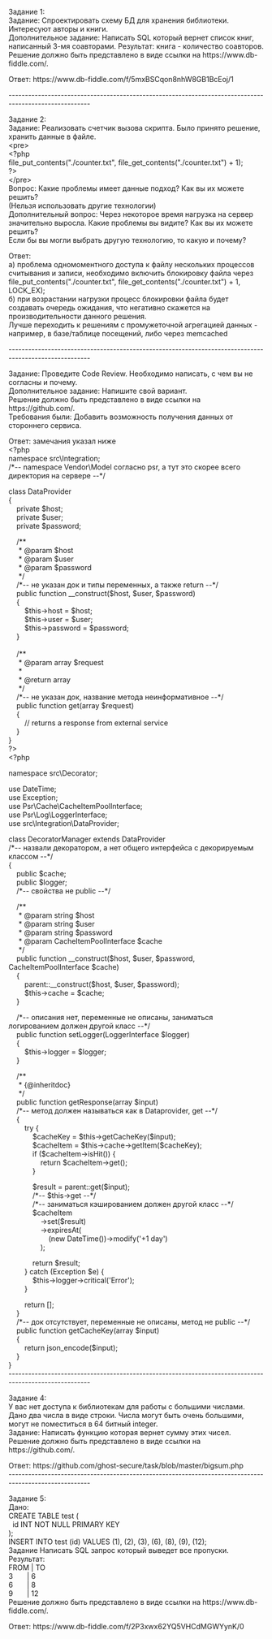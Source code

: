 <p>Задание 1:&nbsp;<br />
Задание: Спроектировать схему БД для хранения библиотеки. Интересуют авторы и книги.<br />
Дополнительное задание: Написать SQL который вернет список книг, написанный 3-мя соавторами. Результат: книга - количество соавторов.<br />
Решение должно быть представлено в виде ссылки на https://www.db-fiddle.com/.</p>

<p>Ответ: https://www.db-fiddle.com/f/5mxBSCqon8nhW8GB1BcEoj/1</p>

<p>-------------------------------------------------------------------------------------------------------</p>

<p>Задание 2:<br />
Задание: Реализовать счетчик вызова скрипта. Было принято решение, хранить данные в файле.<br />
&lt;pre&gt;<br />
&lt;?php&nbsp;<br />
file_put_contents(&quot;./counter.txt&quot;, file_get_contents(&quot;./counter.txt&quot;) + 1);<br />
?&gt;<br />
&lt;/pre&gt;<br />
Вопрос: Какие проблемы имеет данные подход? Как вы их можете решить?&nbsp;<br />
(Нельзя использовать другие технологии)<br />
Дополнительный вопрос: Через некоторое время нагрузка на сервер значительно выросла. Какие проблемы вы видите? Как вы их можете решить?&nbsp;<br />
Если бы вы могли выбрать другую технологию, то какую и почему?</p>

<p>Ответ:&nbsp;<br />
а) проблема одномоментного доступа к файлу нескольких процессов считывания и записи, необходимо включить блокировку файла через&nbsp;<br />
file_put_contents(&quot;./counter.txt&quot;, file_get_contents(&quot;./counter.txt&quot;) + 1, LOCK_EX);<br />
б) при возрастании нагрузки процесс блокировки файла будет создавать очередь ожидания, что негативно скажется на производительности данного решения.<br />
Лучше переходить к решениям с промужеточной агрегацией данных - например, в базе/таблице посещений, либо через memcached</p>

<p>-------------------------------------------------------------------------------------------------------</p>

<p>Задание: Проведите Code Review. Необходимо написать, с чем вы не согласны и почему.<br />
Дополнительное задание: Напишите свой вариант.&nbsp;<br />
Решение должно быть представлено в виде ссылки на https://github.com/.<br />
Требования были: Добавить возможность получения данных от стороннего сервиса.&nbsp;</p>

<p>Ответ: замечания указал ниже<br />
&lt;?php<br />
namespace src\Integration;&nbsp;<br />
/*-- namespace Vendor\Model согласно psr, а тут это скорее всего директория на сервере --*/</p>

<p>class DataProvider<br />
{<br />
&nbsp; &nbsp; private $host;&nbsp;<br />
&nbsp; &nbsp; private $user;<br />
&nbsp; &nbsp; private $password;</p>

<p>&nbsp; &nbsp; /**<br />
&nbsp; &nbsp; &nbsp;* @param $host<br />
&nbsp; &nbsp; &nbsp;* @param $user<br />
&nbsp; &nbsp; &nbsp;* @param $password<br />
&nbsp; &nbsp; &nbsp;*/<br />
&nbsp; &nbsp; /*-- не указан док и типы переменных, а также return --*/<br />
&nbsp; &nbsp; public function __construct($host, $user, $password)<br />
&nbsp; &nbsp; {<br />
&nbsp; &nbsp; &nbsp; &nbsp; $this-&gt;host = $host;<br />
&nbsp; &nbsp; &nbsp; &nbsp; $this-&gt;user = $user;<br />
&nbsp; &nbsp; &nbsp; &nbsp; $this-&gt;password = $password;<br />
&nbsp; &nbsp; }<br />
&nbsp; &nbsp;&nbsp;<br />
&nbsp; &nbsp; /**<br />
&nbsp; &nbsp; &nbsp;* @param array $request<br />
&nbsp; &nbsp; &nbsp;*<br />
&nbsp; &nbsp; &nbsp;* @return array<br />
&nbsp; &nbsp; &nbsp;*/<br />
&nbsp; &nbsp; /*-- не указан док, название метода неинформативное --*/<br />
&nbsp; &nbsp; public function get(array $request)<br />
&nbsp; &nbsp; {<br />
&nbsp; &nbsp; &nbsp; &nbsp; // returns a response from external service<br />
&nbsp; &nbsp; }<br />
}<br />
?&gt;<br />
&lt;?php</p>

<p>namespace src\Decorator;</p>

<p>use DateTime;<br />
use Exception;<br />
use Psr\Cache\CacheItemPoolInterface;<br />
use Psr\Log\LoggerInterface;<br />
use src\Integration\DataProvider;</p>

<p>class DecoratorManager extends DataProvider<br />
/*-- назвали декоратором, а нет общего интерфейса с декорируемым классом --*/<br />
{<br />
&nbsp; &nbsp; public $cache;<br />
&nbsp; &nbsp; public $logger;<br />
&nbsp; &nbsp; /*-- свойства не public --*/</p>

<p>&nbsp; &nbsp; /**<br />
&nbsp; &nbsp; &nbsp;* @param string $host<br />
&nbsp; &nbsp; &nbsp;* @param string $user<br />
&nbsp; &nbsp; &nbsp;* @param string $password<br />
&nbsp; &nbsp; &nbsp;* @param CacheItemPoolInterface $cache<br />
&nbsp; &nbsp; &nbsp;*/<br />
&nbsp; &nbsp; public function __construct($host, $user, $password, CacheItemPoolInterface $cache)<br />
&nbsp; &nbsp; {<br />
&nbsp; &nbsp; &nbsp; &nbsp; parent::__construct($host, $user, $password);<br />
&nbsp; &nbsp; &nbsp; &nbsp; $this-&gt;cache = $cache;<br />
&nbsp; &nbsp; }</p>

<p>&nbsp; &nbsp; /*-- описания нет, переменные не описаны, заниматься логированием должен другой класс --*/<br />
&nbsp; &nbsp; public function setLogger(LoggerInterface $logger)<br />
&nbsp; &nbsp; {<br />
&nbsp; &nbsp; &nbsp; &nbsp; $this-&gt;logger = $logger;<br />
&nbsp; &nbsp; }</p>

<p>&nbsp; &nbsp; /**<br />
&nbsp; &nbsp; &nbsp;* {@inheritdoc}<br />
&nbsp; &nbsp; &nbsp;*/<br />
&nbsp; &nbsp; public function getResponse(array $input)<br />
&nbsp; &nbsp; /*-- метод должен называться как в Dataprovider, get --*/<br />
&nbsp; &nbsp; {<br />
&nbsp; &nbsp; &nbsp; &nbsp; try {<br />
&nbsp; &nbsp; &nbsp; &nbsp; &nbsp; &nbsp; $cacheKey = $this-&gt;getCacheKey($input);<br />
&nbsp; &nbsp; &nbsp; &nbsp; &nbsp; &nbsp; $cacheItem = $this-&gt;cache-&gt;getItem($cacheKey);<br />
&nbsp; &nbsp; &nbsp; &nbsp; &nbsp; &nbsp; if ($cacheItem-&gt;isHit()) {<br />
&nbsp; &nbsp; &nbsp; &nbsp; &nbsp; &nbsp; &nbsp; &nbsp; return $cacheItem-&gt;get();<br />
&nbsp; &nbsp; &nbsp; &nbsp; &nbsp; &nbsp; }</p>

<p>&nbsp; &nbsp; &nbsp; &nbsp; &nbsp; &nbsp; $result = parent::get($input);&nbsp;<br />
&nbsp; &nbsp; &nbsp; &nbsp; &nbsp; &nbsp; /*-- $this-&gt;get --*/<br />
&nbsp; &nbsp; &nbsp; &nbsp; &nbsp; &nbsp; /*-- заниматься кэшированием должен другой класс --*/<br />
&nbsp; &nbsp; &nbsp; &nbsp; &nbsp; &nbsp; $cacheItem<br />
&nbsp; &nbsp; &nbsp; &nbsp; &nbsp; &nbsp; &nbsp; &nbsp; -&gt;set($result)<br />
&nbsp; &nbsp; &nbsp; &nbsp; &nbsp; &nbsp; &nbsp; &nbsp; -&gt;expiresAt(<br />
&nbsp; &nbsp; &nbsp; &nbsp; &nbsp; &nbsp; &nbsp; &nbsp; &nbsp; &nbsp; (new DateTime())-&gt;modify(&#39;+1 day&#39;)<br />
&nbsp; &nbsp; &nbsp; &nbsp; &nbsp; &nbsp; &nbsp; &nbsp; );</p>

<p>&nbsp; &nbsp; &nbsp; &nbsp; &nbsp; &nbsp; return $result;<br />
&nbsp; &nbsp; &nbsp; &nbsp; } catch (Exception $e) {<br />
&nbsp; &nbsp; &nbsp; &nbsp; &nbsp; &nbsp; $this-&gt;logger-&gt;critical(&#39;Error&#39;);<br />
&nbsp; &nbsp; &nbsp; &nbsp; }</p>

<p>&nbsp; &nbsp; &nbsp; &nbsp; return [];<br />
&nbsp; &nbsp; }<br />
&nbsp; &nbsp; /*-- док отсутствует, переменные не описаны, метод не public --*/<br />
&nbsp; &nbsp; public function getCacheKey(array $input)<br />
&nbsp; &nbsp; {<br />
&nbsp; &nbsp; &nbsp; &nbsp; return json_encode($input);<br />
&nbsp; &nbsp; }<br />
}<br />
-------------------------------------------------------------------------------------------------------</p>

<p>Задание 4:<br />
У вас нет доступа к библиотекам для работы с большими числами. Дано два числа в виде строки. Числа могут быть очень большими, могут не поместиться в 64 битный integer.<br />
Задание: Написать функцию которая вернет сумму этих чисел.&nbsp;<br />
Решение должно быть представлено в виде ссылки на https://github.com/.</p>

<p>Ответ: https://github.com/ghost-secure/task/blob/master/bigsum.php<br />
-------------------------------------------------------------------------------------------------------</p>

<p>Задание 5:<br />
Дано:<br />
CREATE TABLE test (<br />
&nbsp; id INT NOT NULL PRIMARY KEY<br />
);<br />
INSERT INTO test (id) VALUES (1), (2), (3), (6), (8), (9), (12);<br />
Задание Написать SQL запрос который выведет все пропуски.<br />
Результат:<br />
FROM | TO<br />
3&nbsp; &nbsp; &nbsp; &nbsp;| 6<br />
6&nbsp; &nbsp; &nbsp; &nbsp;| 8<br />
9&nbsp; &nbsp; &nbsp; &nbsp;| 12<br />
Решение должно быть представлено в виде ссылки на https://www.db-fiddle.com/.</p>

<p>Ответ: https://www.db-fiddle.com/f/2P3xwx62YQ5VHCdMGWYynK/0</p>
